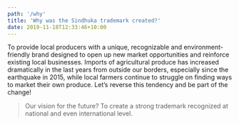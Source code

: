 ```yaml
---
path: '/why'
title: 'Why was the Sindhuka trademark created?'
date: 2019-11-18T12:33:46+10:00
---
```


To provide local producers with a unique, recognizable and environment-friendly brand designed to open
up new market opportunities and reinforce existing local businesses. Imports of agricultural produce has
increased dramatically in the last years from outside our borders, especially since the earthquake in 2015,
while local farmers continue to struggle on finding ways to market their own produce. Let’s reverse this
tendency and be part of the change!

> Our vision for the future? To create a strong trademark recognized at national and even international level.
